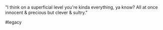 "I think on a superficial level you're kinda everything, ya know? All at once innocent & precious but clever & sultry."

#legacy